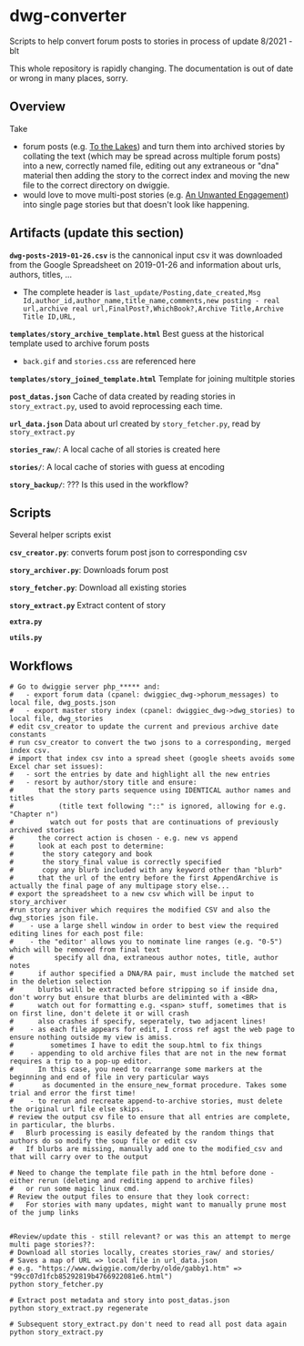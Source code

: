 # dwg-converter
Scripts to help convert forum posts to stories
in process of update 8/2021 - blt

This whole repository is rapidly changing. The documentation is out of date or wrong in many places, sorry.

## Overview

Take
 * forum posts (e.g. [To the Lakes](https://www.dwiggie.com/phorum/read.php?5,124030)) and turn them into archived stories by collating the text (which may be spread across multiple forum posts) into a new, correctly named file, editing out any extraneous or "dna" material then adding the story to the correct index and moving the new file to the correct directory on dwiggie.
 * would love to move multi-post stories (e.g. [An Unwanted Engagement](https://www.dwiggie.com/derby/jessil1b.htm)) into single page stories but that doesn't look like happening.

## Artifacts (update this section)

**`dwg-posts-2019-01-26.csv`** is the cannonical input csv it was downloaded from the Google Spreadsheet on 2019-01-26 and information about urls, authors, titles, ...
  * The complete header is ```last_update/Posting,date_created,Msg Id,author_id,author_name,title_name,comments,new posting - real url,archive real url,FinalPost?,WhichBook?,Archive Title,Archive Title ID,URL,```

**`templates/story_archive_template.html`** Best guess at the historical template used to archive forum posts
  * `back.gif` and `stories.css` are referenced here

**`templates/story_joined_template.html`** Template for joining multitple stories

**`post_datas.json`** Cache of data created by reading stories in `story_extract.py`, used to avoid reprocessing each time.

**`url_data.json`** Data about url created by `story_fetcher.py`, read by `story_extract.py`

**`stories_raw/`**: A local cache of all stories is created here

**`stories/`**: A local cache of stories with guess at encoding

**`story_backup/`**: ??? Is this used in the workflow?

## Scripts

Several helper scripts exist

**`csv_creator.py`**: converts forum post json to corresponding csv

**`story_archiver.py`**: Downloads forum post

**`story_fetcher.py`**: Download all existing stories

**`story_extract.py`** Extract content of story

**`extra.py`**

**`utils.py`**

## Workflows

```
# Go to dwiggie server php_***** and:
#	- export forum data (cpanel: dwiggiec_dwg->phorum_messages) to local file, dwg_posts.json
#	- export master story index (cpanel: dwiggiec_dwg->dwg_stories) to local file, dwg_stories
# edit csv_creator to update the current and previous archive date constants
# run csv_creator to convert the two jsons to a corresponding, merged index csv.
# import that index csv into a spread sheet (google sheets avoids some Excel char set issues):
#	- sort the entries by date and highlight all the new entries
#	- resort by author/story title and ensure:
#	   that the story parts sequence using IDENTICAL author names and titles
#	        (title text following "::" is ignored, allowing for e.g. "Chapter n")  
#	      watch out for posts that are continuations of previously archived stories
#	   the correct action is chosen - e.g. new vs append
#	   look at each post to determine:
# 		the story category and book
#		the story_final value is correctly specified
#		copy any blurb included with any keyword other than "blurb" 
#	   that the url of the entry before the first AppendArchive is actually the final page of any multipage story else... 
# export the spreadsheet to a new csv which will be input to story_archiver
#run story archiver which requires the modified CSV and also the dwg_stories json file.
#    - use a large shell window in order to best view the required editing lines for each post file:
#    - the "editor' allows you to nominate line ranges (e.g. "0-5") which will be removed from final text
#          specify all dna, extraneous author notes, title, author notes
#	   if author specified a DNA/RA pair, must include the matched set in the deletion selection
#	   blurbs will be extracted before stripping so if inside dna, don't worry but ensure that blurbs are deliminted with a <BR>
#	   watch out for formatting e.g. <span> stuff, sometimes that is on first line, don't delete it or will crash
#	   also crashes if specify, seperately, two adjacent lines!
#    - as each file appears for edit, I cross ref agst the web page to ensure nothing outside my view is amiss. 
#         sometimes I have to edit the soup.html to fix things 
#    - appending to old archive files that are not in the new format requires a trip to a pop-up editor.
#	   In this case, you need to rearrange some markers at the beginning and end of file in very particular ways
#		as documented in the ensure_new_format procedure. Takes some trial and error the first time!
#    - to rerun and recreate append-to-archive stories, must delete the original url file else skips. 
# review the output csv file to ensure that all entries are complete, in particular, the blurbs. 
#	Blurb processing is easily defeated by the random things that authors do so modify the soup file or edit csv
#	If blurbs are missing, manually add one to the modified_csv and that will carry over to the output

# Need to change the template file path in the html before done - either rerun (deleting and rediting append to archive files)
#	or run some magic linux cmd. 
# Review the output files to ensure that they look correct:
#	For stories with many updates, might want to manually prune most of the jump links


#Review/update this - still relevant? or was this an attempt to merge multi page stories??:
# Download all stories locally, creates stories_raw/ and stories/
# Saves a map of URL => local file in url_data.json
# e.g. "https://www.dwiggie.com/derby/olde/gabby1.htm" => "99cc07d1fcb85292819b4766922081e6.html")
python story_fetcher.py

# Extract post metadata and story into post_datas.json
python story_extract.py regenerate

# Subsequent story_extract.py don't need to read all post data again
python story_extract.py
```

